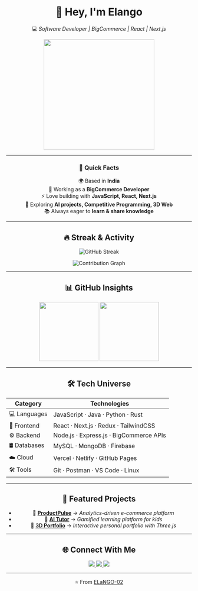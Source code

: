 <div align="center">

# 👋 Hey, I'm **Elango**  
💻 *Software Developer | BigCommerce | React | Next.js*  

<img src="https://media.giphy.com/media/qgQUggAC3Pfv687qPC/giphy.gif" width="300"/>

---

### 🚀 Quick Facts  
🌍 Based in **India**  
🔭 Working as a **BigCommerce Developer**  
⚡ Love building with **JavaScript, React, Next.js**  
🎯 Exploring **AI projects, Competitive Programming, 3D Web**  
📚 Always eager to **learn & share knowledge**  

---

## 🔥 Streak & Activity

<p align="center">
  <img src="https://github-readme-streak-stats.herokuapp.com/?user=ELaNGO-02&theme=highcontrast&hide_border=true" alt="GitHub Streak"/>
</p>

<p align="center">
  <img src="https://github-profile-summary-cards.vercel.app/api/cards/profile-details?username=ELaNGO-02&theme=tokyonight" alt="Contribution Graph"/>
</p>

---

## 📊 GitHub Insights  

<p align="center">
  <img src="https://github-readme-stats.vercel.app/api?username=ELaNGO-02&show_icons=true&theme=radical&hide_border=true" height="160"/>
  <img src="https://github-readme-stats.vercel.app/api/top-langs/?username=ELaNGO-02&layout=compact&theme=radical&hide_border=true" height="160"/>
</p>

---

## 🛠️ Tech Universe  

| **Category** | **Technologies** |
|--------------|------------------|
| 💻 Languages | JavaScript · Java · Python · Rust |
| 🎨 Frontend | React · Next.js · Redux · TailwindCSS |
| ⚙️ Backend | Node.js · Express.js · BigCommerce APIs |
| 🛢️ Databases | MySQL · MongoDB · Firebase |
| ☁️ Cloud | Vercel · Netlify · GitHub Pages |
| 🛠️ Tools | Git · Postman · VS Code · Linux |

---

## 🚀 Featured Projects  

- 🔹 [**ProductPulse**](https://github.com/ELaNGO-02/ProductPulse-Project) → *Analytics-driven e-commerce platform*  
- 🔹 [**AI Tutor**](#) → *Gamified learning platform for kids*  
- 🔹 [**3D Portfolio**](#) → *Interactive personal portfolio with Three.js*  

---

## 🌐 Connect With Me  

<p align="center">
  <a href="https://linkedin.com/in/your-link">
    <img src="https://img.shields.io/badge/LinkedIn-%230A66C2.svg?&style=for-the-badge&logo=linkedin&logoColor=white" />
  </a>
  <a href="mailto:your-email@example.com">
    <img src="https://img.shields.io/badge/Gmail-D14836.svg?&style=for-the-badge&logo=gmail&logoColor=white" />
  </a>
  <a href="https://github.com/ELaNGO-02">
    <img src="https://img.shields.io/badge/GitHub-181717.svg?&style=for-the-badge&logo=github&logoColor=white" />
  </a>
</p>

---

⭐ From [ELaNGO-02](https://github.com/ELaNGO-02)

</div>
